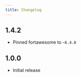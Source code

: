 ```yaml
---
title: Changelog
---
```


## 1.4.2

-   Pinned fortawesome to `~6.4.0`

## 1.0.0

-   Initial release
